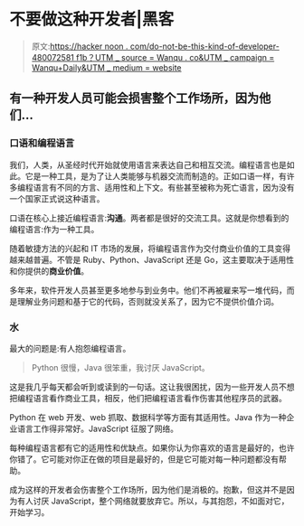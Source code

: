# 不要做这种开发者|黑客

> 原文:[https://hacker noon . com/do-not-be-this-kind-of-developer-480072581 f1b？UTM _ source = Wanqu . co&UTM _ campaign = Wanqu+Daily&UTM _ medium = website](https://hackernoon.com/do-not-be-this-kind-of-developer-480072581f1b?utm_source=wanqu.co&utm_campaign=Wanqu+Daily&utm_medium=website)

## 有一种开发人员可能会损害整个工作场所，因为他们…

### 口语和编程语言

我们，人类，从圣经时代开始就使用语言来表达自己和相互交流。编程语言也是如此。它是一种工具，是为了让人类能够与机器交流而制造的。正如口语一样，有许多编程语言有不同的方言、适用性和上下文。有些甚至被称为死亡语言，因为没有一个国家正式说这种语言。

口语在核心上接近编程语言:**沟通**。两者都是很好的交流工具。这就是你想看到的编程语言:作为一种工具。

随着敏捷方法的兴起和 IT 市场的发展，将编程语言作为交付商业价值的工具变得越来越普遍。不管是 Ruby、Python、JavaScript 还是 Go，这主要取决于适用性和你提供的**商业价值**。

多年来，软件开发人员甚至更多地参与到业务中。他们不再被雇来写一堆代码，而是理解业务问题和基于它的代码，否则就没关系了，因为它不提供价值介词。

### 水

最大的问题是:有人抱怨编程语言。

> Python 很慢，Java 很笨重，我讨厌 JavaScript。

这是我几乎每天都会听到或读到的一句话。这让我很困扰，因为一些开发人员不想把编程语言看作商业工具，相反，他们把编程语言看作伤害其他程序员的武器。

Python 在 web 开发、web 抓取、数据科学等方面有其适用性。Java 作为一种企业语言工作得非常好。JavaScript 征服了网络。

每种编程语言都有它的适用性和优缺点。如果你认为你喜欢的语言是最好的，也许你错了。它可能对你正在做的项目是最好的，但是它可能对每一种问题都没有帮助。

成为这样的开发者会伤害整个工作场所，因为他们是消极的。抱歉，但这并不是因为有人讨厌 JavaScript，整个网络就要放弃它。所以，与其抱怨，不如面对它，开始学习。